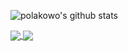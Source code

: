 ![polakowo's github stats](https://github-readme-stats.vercel.app/api?username=polakowo&show_icons=true&theme=react)


<a href="https://github.com/polakowo">
  <img align="center" src="https://github-readme-stats.vercel.app/api?username=polakowo&show_icons=true&theme=gruvbox" />
</a>
<a href="https://github.com/polakowo">
  <img align="center" src="https://github-readme-stats.vercel.app/api/top-langs/?username=polakowo&layout=compact&theme=gruvbox" />
</a>
